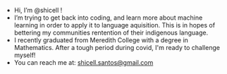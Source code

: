 - Hi, I’m @shicell !
- I’m trying to get back into coding, and learn more about machine learning in order to apply it to language aquisition. 
  This is in hopes of bettering my communities rentention of their indigenous language. 
- I recently graduated from Meredith College with a degree in Mathematics. After a tough period during covid, I'm ready to challenge myself!
- You can reach me at: shicell.santos@gmail.com
